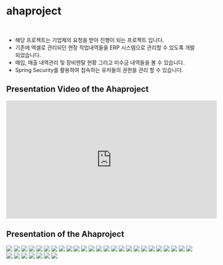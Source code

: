 # ahaproject
<br>
<ul>
  <li> 해당 프로젝트는 기업체의 요청을 받아 진행이 되는 프로젝트 입니다.
  <li> 기존에 엑셀로 관리되던 현장 작업내역들을 ERP 시스템으로 관리할 수 있도록 개발되었습니다.
  <li> 매입, 매출 내역관리 및 장비렌탈 현황 그리고 미수금 내역들을 볼 수 있습니다.
  <li> Spring Security를 활용하여 접속하는 유저들의 권한을 관리 할 수 있습니다. 
</ul>

## Presentation Video of the Ahaproject

<iframe width="560" height="315" src="https://www.youtube.com/embed/322m1MgEuzo" title="YouTube video player" frameborder="0" allow="accelerometer; autoplay; clipboard-write; encrypted-media; gyroscope; picture-in-picture; web-share" allowfullscreen></iframe>

## Presentation of the Ahaproject
<div style="overflow : scroll; height: 400px;">
<image src="src/main/resources/static/image/ppt_screenshot/012023-02-24 16 14 53.png"/>
<image src="src/main/resources/static/image/ppt_screenshot/022023-02-24 16 14 59.png"/>
<image src="src/main/resources/static/image/ppt_screenshot/032023-02-24 16 15 39.png"/>
<image src="src/main/resources/static/image/ppt_screenshot/042023-02-24 16 15 42.png"/>
<image src="src/main/resources/static/image/ppt_screenshot/052023-02-24 16 15 48.png"/>
<image src="src/main/resources/static/image/ppt_screenshot/062023-02-24 16 16 20.png"/>
<image src="src/main/resources/static/image/ppt_screenshot/072023-02-24 16 16 25.png"/>
<image src="src/main/resources/static/image/ppt_screenshot/082023-02-24 16 16 29.png"/>
<image src="src/main/resources/static/image/ppt_screenshot/092023-02-24 16 16 32.png"/>
<image src="src/main/resources/static/image/ppt_screenshot/102023-02-24 16 16 37.png"/>
<image src="src/main/resources/static/image/ppt_screenshot/112023-02-24 16 16 41.png"/>
<image src="src/main/resources/static/image/ppt_screenshot/122023-02-24 16 16 45.png"/>
<image src="src/main/resources/static/image/ppt_screenshot/132023-02-24 16 16 47.png"/>
<image src="src/main/resources/static/image/ppt_screenshot/142023-02-24 16 16 51.png"/>
<image src="src/main/resources/static/image/ppt_screenshot/152023-02-24 16 16 55.png"/>
<image src="src/main/resources/static/image/ppt_screenshot/162023-02-24 16 16 58.png"/>
<image src="src/main/resources/static/image/ppt_screenshot/172023-02-24 16 17 05.png"/>
<image src="src/main/resources/static/image/ppt_screenshot/182023-02-24 16 17 09.png"/>
<image src="src/main/resources/static/image/ppt_screenshot/192023-02-24 16 17 17.png"/>
<image src="src/main/resources/static/image/ppt_screenshot/202023-02-24 16 17 19.png"/>
<image src="src/main/resources/static/image/ppt_screenshot/212023-02-24 16 17 24.png"/>
<image src="src/main/resources/static/image/ppt_screenshot/222023-02-24 16 17 27.png"/>
<image src="src/main/resources/static/image/ppt_screenshot/232023-02-24 16 17 31.png"/>
<image src="src/main/resources/static/image/ppt_screenshot/242023-02-24 16 17 35.png"/>
<image src="src/main/resources/static/image/ppt_screenshot/252023-02-24 16 17 37.png"/>
<image src="src/main/resources/static/image/ppt_screenshot/262023-02-24 16 17 40.png"/>
<image src="src/main/resources/static/image/ppt_screenshot/272023-02-24 16 17 43.png"/>
<image src="src/main/resources/static/image/ppt_screenshot/282023-02-24 16 17 48.png"/>
<image src="src/main/resources/static/image/ppt_screenshot/292023-02-24 16 17 51.png"/>
<image src="src/main/resources/static/image/ppt_screenshot/302023-02-24 16 17 54.png"/>
<image src="src/main/resources/static/image/ppt_screenshot/312023-02-24 16 17 57.png"/>
<image src="src/main/resources/static/image/ppt_screenshot/322023-02-24 16 18 01.png"/>
</div>